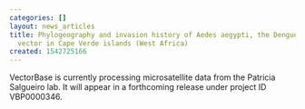 ```yaml
---
categories: []
layout: news_articles
title: Phylogeography and invasion history of Aedes aegypti, the Dengue and Zika mosquito
  vector in Cape Verde islands (West Africa)
created: 1542725166
---
```

VectorBase is currently processing microsatellite data from the  Patricia Salgueiro lab. It will appear in a forthcoming release under project ID VBP0000346.
